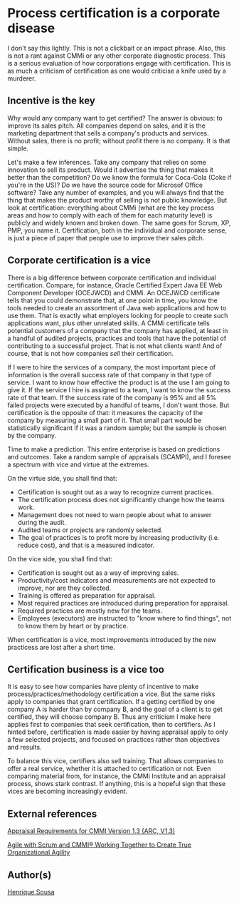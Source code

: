 # Process certification is a corporate disease

I don't say this lightly. This is not a clickbait or an impact phrase. Also, this is not a rant against CMMi or any other corporate diagnostic process. This is a serious evaluation of how corporations engage with certification. This is as much a criticism of certification as one would criticise a knife used by a murderer.

## Incentive is the key
Why would any company want to get certified? The answer is obvious: to improve its sales pitch. All companies depend on sales, and it is the marketing department that sells a company's products and services. Without sales, there is no profit; without profit there is no company. It is that simple.

Let's make a few inferences. Take any company that relies on some innovation to sell its product. Would it advertise the thing that makes it better than the competition? Do we know the formula for Coca-Cola (Coke if you're in the US)? Do we have the source code for Microsof Office software? Take any number of examples, and you will always find that the thing that makes the product worthy of selling is not public knowledge. But look at certification: everything about CMMi (what are the key process areas and how to comply with each of them for each maturity level) is publicly and widely known and broken down. The same goes for Scrum, XP, PMP, you name it. Certification, both in the individual and corporate sense, is just a piece of paper that people use to improve their sales pitch.

## Corporate certification is a vice
There is a big difference between corporate certification and individual certification. Compare, for instance, Oracle Certified Expert Java EE Web Component Developer (OCEJWCD) and CMMi. An OCEJWCD certificate tells that you could demonstrate that, at one point in time, you know the tools needed to create an assortment of Java web applications and how to use them. That is exactly what employers looking for people to create such applications want, plus other unrelated skills. A CMMi certificate tells potential customers of a company that the company has applied, at least in a handful of audited projects, practices and tools that have the potential of contributing to a successful project. That is not what clients want! And of course, that is not how companies _sell_ their certification.

If I were to hire the services of a company, the most important piece of information is the overall success rate of that company in that type of service. I want to know how effective the product is at the use I am going to give it. If the service I hire is assigned to a team, I want to know the success rate of that team. If the success rate of the company is 95% and all 5% failed projects were executed by a handful of teams, I don't want those. But certification is the opposite of that: it measures the capacity of the company by measuring a small part of it. That small part would be statistically significant if it was a random sample; but the sample is chosen by the company.

Time to make a prediction. This entire enterprise is based on predictions and outcomes. Take a random sample of appraisals (SCAMPI), and I foresee a spectrum with vice and virtue at the extremes. 

On the virtue side, you shall find that:
* Certification is sought out as a way to recognize current practices.
* The certification process does not significantly change how the teams work.
* Management does not need to warn people about what to answer during the audit.
* Audited teams or projects are randomly selected.
* The goal of practices is to profit more by increasing productivity (i.e. reduce cost), and that is a measured indicator. 

On the vice side, you shall find that:
* Certification is sought out as a way of improving sales.
* Productivity/cost indicators and measurements are not expected to improve, nor are they collected.
* Training is offered as preparation for appraisal.
* Most required practices are introduced during preparation for appraisal.
* Required practices are mostly new for the teams.
* Employees (executors) are instructed to "know where to find things", not to know them by heart or by practice.

When certification is a vice, most improvements introduced by the new practicess are lost after a short time.

## Certification business is a vice too
It is easy to see how companies have plenty of incentive to make process/practices/methodology certification a vice. But the same risks apply to companies that grant certification. If a getting certified by one company A is harder than by company B, and the goal of a client is to get certified, they will choose company B. Thus any criticism I make here applies first to companies that seek certification, then to certifiers. As I hinted before, certification is made easier by having appraisal apply to only a few selected projects, and focused on practices rather than objectives and results.

To balance this vice, certifiers also sell training. That allows companies to offer a real service, whether it is attached to certification or not. Even comparing material from, for instance, the CMMi Institute and an appraisal process, shows stark contrast. If anything, this is a hopeful sign that these vices are becoming increasingly evident.

## External references
[Appraisal Requirements for CMMI Version 1.3 (ARC, V1.3)](https://resources.sei.cmu.edu/library/asset-view.cfm?assetID=9959)

[Agile with Scrum and CMMI® Working Together to Create True Organizational Agility](https://youtu.be/TqqugPYedmY)

## Author(s)
[Henrique Sousa](https://github.com/hlfsousa)